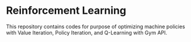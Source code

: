 # Reinforcement Learning
This repository contains codes for purpose of optimizing machine policies with Value Iteration, Policy Iteration, and Q-Learning with Gym API.
